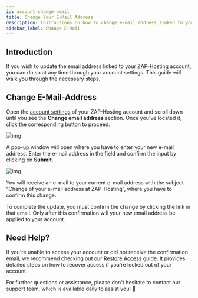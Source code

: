 ```yaml
---
id: account-change-email
title: Change Your E-Mail Address
description: Instructions on how to change e-mail address linked to your ZAP-Hosting account 
sidebar_label: Change E-Mail
---
```


## Introduction

If you wish to update the email address linked to your ZAP-Hosting account, you can do so at any time through your account settings. This guide will walk you through the necessary steps.

## Change E-Mail-Address

Open the [account settings](https://zap-hosting.com/en/customer/home/profile/) of your ZAP-Hosting account and scroll down until you see the **Change email address** section. Once you’ve located it, click the corresponding button to proceed.

![img](https://screensaver01.zap-hosting.com/index.php/s/8GwqRZTTfYdAakm/preview)

A pop-up window will open where you have to enter your new e-mail address. Enter the e-mail address in the field and confirm the input by clicking on **Submit**.

![img](https://screensaver01.zap-hosting.com/index.php/s/G5dezAKHmKtkoGJ/preview)

You will receive an e-mail to your current e-mail address with the subject “Change of your e-mail address at ZAP-Hosting”, where you have to confirm this change.

To complete the update, you must confirm the change by clicking the link in that email. Only after this confirmation will your new email address be applied to your account.

## Need Help?

If you're unable to access your account or did not receive the confirmation email, we recommend checking out our [Restore Access](account-restore-access) guide. It provides detailed steps on how to recover access if you're locked out of your account.

For further questions or assistance, please don't hesitate to contact our support team, which is available daily to assist you! 🙂